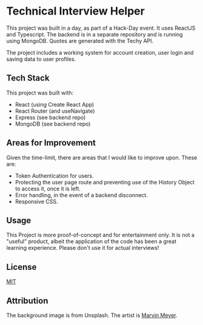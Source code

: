 # Technical Interview Helper

This project was built in a day, as part of a Hack-Day event. It uses ReactJS and Typescript. The backend is in a separate repository and is running using MongoDB. Quotes are generated with the Techy API.

The project includes a working system for account creation, user login and saving data to user profiles.

## Tech Stack
This project was built with:
- React (using Create React App)
- React Router (and useNavigate)
- Express (see backend repo)
- MongoDB (see backend repo)

## Areas for Improvement

Given the time-limit, there are areas that I would like to improve upon. These are:

 - Token Authentication for users.
 - Protecting the user page route and preventing use of the History Object to access it, once it is left.
- Error handling, in the event of a backend disconnect.
- Responsive CSS.


## Usage

This Project is more proof-of-concept and for entertainment only. It is not a "useful" product, albeit the application of the code has been a great learning experience. Please don't use it for actual interviews!


## License

[MIT](https://choosealicense.com/licenses/mit/)

## Attribution

The background image is from Unsplash. The artist is [Marvin Meyer](https://unsplash.com/@marvelous?utm_source=unsplash&utm_medium=referral&utm_content=creditCopyText). 
